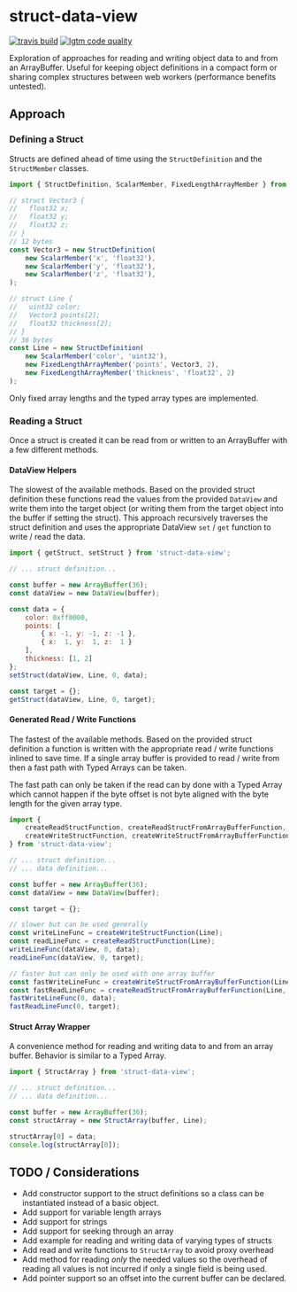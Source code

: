 # struct-data-view

<!-- [![npm version](https://img.shields.io/npm/v/js-struct-data-view.svg?style=flat-square)](https://www.npmjs.com/package/js-struct-data-view) -->
[![travis build](https://img.shields.io/travis/gkjohnson/js-struct-data-view.svg?style=flat-square)](https://travis-ci.org/gkjohnson/js-struct-data-view)
[![lgtm code quality](https://img.shields.io/lgtm/grade/javascript/g/gkjohnson/js-struct-data-view.svg?style=flat-square&label=code-quality)](https://lgtm.com/projects/g/gkjohnson/js-struct-data-view/)

Exploration of approaches for reading and writing object data to and from an ArrayBuffer. Useful for keeping object definitions in a compact form or sharing complex structures between web workers (performance benefits untested).

## Approach

### Defining a Struct

Structs are defined ahead of time using the `StructDefinition` and the `StructMember` classes.

```js
import { StructDefinition, ScalarMember, FixedLengthArrayMember } from 'struct-data-view';

// struct Vector3 {
//   float32 x;
//   float32 y;
//   float32 z;
// }
// 12 bytes
const Vector3 = new StructDefinition(
    new ScalarMember('x', 'float32'),
    new ScalarMember('y', 'float32'),
    new ScalarMember('z', 'float32'),
);

// struct Line {
//   uint32 color;
//   Vector3 points[2];
//   float32 thickness[2];
// }
// 36 bytes
const Line = new StructDefinition(
    new ScalarMember('color', 'uint32'),
    new FixedLengthArrayMember('points', Vector3, 2),
    new FixedLengthArrayMember('thickness', 'float32', 2)
);

```

Only fixed array lengths and the typed array types are implemented.

### Reading a Struct

Once a struct is created it can be read from or written to an ArrayBuffer with a few different methods.

#### DataView Helpers

The slowest of the available methods. Based on the provided struct definition these functions read the values from the provided `DataView` and write them into the target object (or writing them from the target object into the buffer if setting the struct). This approach recursively traverses the struct definition and uses the appropriate DataView `set` / `get` function to write / read the data.

```js
import { getStruct, setStruct } from 'struct-data-view';

// ... struct definition...

const buffer = new ArrayBuffer(36);
const dataView = new DataView(buffer);

const data = {
    color: 0xff0000,
    points: [
        { x: -1, y: -1, z: -1 },
        { x:  1, y:  1, z:  1 }
    ],
    thickness: [1, 2]
};
setStruct(dataView, Line, 0, data);

const target = {};
getStruct(dataView, Line, 0, target);

```

#### Generated Read / Write Functions

The fastest of the available methods. Based on the provided struct definition a function is written with the appropriate read / write functions inlined to save time. If a single array buffer is provided to read / write from then a fast path with Typed Arrays can be taken.

The fast path can only be taken if the read can by done with a Typed Array which cannot happen if the byte offset is not byte aligned with the byte length for the given array type.

```js
import {
    createReadStructFunction, createReadStructFromArrayBufferFunction,
    createWriteStructFunction, createWriteStructFromArrayBufferFunction
} from 'struct-data-view';

// ... struct definition...
// ... data definition...

const buffer = new ArrayBuffer(36);
const dataView = new DataView(buffer);

const target = {};

// slower but can be used generally
const writeLineFunc = createWriteStructFunction(Line);
const readLineFunc = createReadStructFunction(Line);
writeLineFunc(dataView, 0, data);
readLineFunc(dataView, 0, target);

// faster but can only be used with one array buffer
const fastWriteLineFunc = createWriteStructFromArrayBufferFunction(Line, buffer);
const fastReadLineFunc = createReadStructFromArrayBufferFunction(Line, buffer);
fastWriteLineFunc(0, data);
fastReadLineFunc(0, target);

```

#### Struct Array Wrapper

A convenience method for reading and writing data to and from an array buffer. Behavior is similar to a Typed Array.

```js
import { StructArray } from 'struct-data-view';

// ... struct definition...
// ... data definition...

const buffer = new ArrayBuffer(36);
const structArray = new StructArray(buffer, Line);

structArray[0] = data;
console.log(structArray[0]);

```

## TODO / Considerations

- Add constructor support to the struct definitions so a class can be instantiated instead of a basic object.
- Add support for variable length arrays
- Add support for strings
- Add support for seeking through an array
- Add example for reading and writing data of varying types of structs
- Add read and write functions to `StructArray` to avoid proxy overhead
- Add method for reading _only_ the needed values so the overhead of reading all values is not incurred if only a single field is being used.
- Add pointer support so an offset into the current buffer can be declared.
